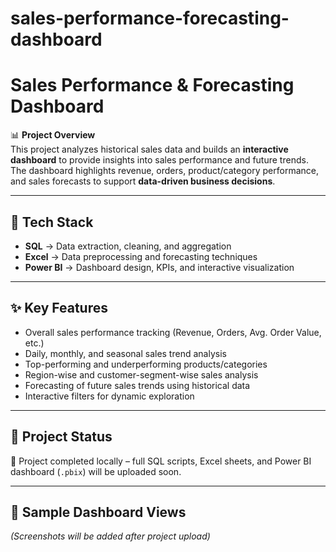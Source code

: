 # sales-performance-forecasting-dashboard
# Sales Performance & Forecasting Dashboard

📊 **Project Overview**  
This project analyzes historical sales data and builds an **interactive dashboard** to provide insights into sales performance and future trends.  
The dashboard highlights revenue, orders, product/category performance, and sales forecasts to support **data-driven business decisions**.

---

## 🔧 Tech Stack
- **SQL** → Data extraction, cleaning, and aggregation  
- **Excel** → Data preprocessing and forecasting techniques  
- **Power BI** → Dashboard design, KPIs, and interactive visualization  

---

## ✨ Key Features
- Overall sales performance tracking (Revenue, Orders, Avg. Order Value, etc.)  
- Daily, monthly, and seasonal sales trend analysis  
- Top-performing and underperforming products/categories  
- Region-wise and customer-segment-wise sales analysis  
- Forecasting of future sales trends using historical data  
- Interactive filters for dynamic exploration  

---

## 📂 Project Status
🚀 Project completed locally – full SQL scripts, Excel sheets, and Power BI dashboard (`.pbix`) will be uploaded soon.  

---

## 📸 Sample Dashboard Views
*(Screenshots will be added after project upload)*  

